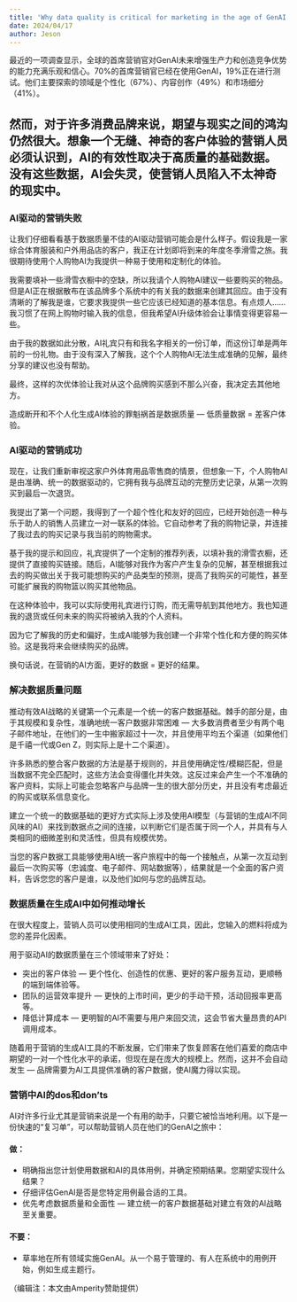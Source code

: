 ```yaml
---
title: 'Why data quality is critical for marketing in the age of GenAI'
date: 2024/04/17
author: Jeson
---
```


最近的一项调查显示，全球的首席营销官对GenAI未来增强生产力和创造竞争优势的能力充满乐观和信心。70%的首席营销官已经在使用GenAI，19%正在进行测试。他们主要探索的领域是个性化（67%）、内容创作（49%）和市场细分（41%）。

然而，对于许多消费品牌来说，期望与现实之间的鸿沟仍然很大。想象一个无缝、神奇的客户体验的营销人员必须认识到，AI的有效性取决于高质量的基础数据。没有这些数据，AI会失灵，使营销人员陷入不太神奇的现实中。
--- 

### AI驱动的营销失败

让我们仔细看看基于数据质量不佳的AI驱动营销可能会是什么样子。假设我是一家综合体育服装和户外用品店的客户，我正在计划即将到来的年度冬季滑雪之旅。我很期待使用个人购物AI为我提供一种易于使用和定制化的体验。

我需要填补一些滑雪衣橱中的空缺，所以我请个人购物AI建议一些要购买的物品。但是AI正在根据散布在该品牌多个系统中的有关我的数据来创建其回应。由于没有清晰的了解我是谁，它要求我提供一些它应该已经知道的基本信息。有点烦人……我习惯了在网上购物时输入我的信息，但我希望AI升级体验会让事情变得更容易一些。

由于我的数据如此分散，AI礼宾只有和我名字相关的一份订单，而这份订单是两年前的一份礼物。由于没有深入了解我，这个个人购物AI无法生成准确的见解，最终分享的建议也没有帮助。

最终，这样的次优体验让我对从这个品牌购买感到不那么兴奋，我决定去其他地方。

造成断开和不个人化生成AI体验的罪魁祸首是数据质量 — 低质量数据 = 差客户体验。

### AI驱动的营销成功

现在，让我们重新审视这家户外体育用品零售商的情景，但想象一下，个人购物AI是由准确、统一的数据驱动的，它拥有我与品牌互动的完整历史记录，从第一次购买到最后一次退货。

我提出了第一个问题，我得到了一个超个性化和友好的回应，已经开始创造一种与乐于助人的销售人员建立一对一联系的体验。它自动参考了我的购物记录，并连接了我过去的购买记录与我当前的购物需求。

基于我的提示和回应，礼宾提供了一个定制的推荐列表，以填补我的滑雪衣橱，还提供了直接购买链接。随后，AI能够对我作为客户产生复杂的见解，甚至根据我过去的购买做出关于我可能想购买的产品类型的预测，提高了我购买的可能性，甚至可能扩展我的购物篮以购买其他物品。

在这种体验中，我可以实际使用礼宾进行订购，而无需导航到其他地方。我也知道我的退货或任何未来的购买将被纳入我的个人资料。

因为它了解我的历史和偏好，生成AI能够为我创建一个非常个性化和方便的购买体验。这是我将来会继续购买的品牌。

换句话说，在营销的AI方面，更好的数据 = 更好的结果。

### 解决数据质量问题

推动有效AI战略的关键第一个元素是一个统一的客户数据基础。棘手的部分是，由于其规模和复杂性，准确地统一客户数据非常困难 — 大多数消费者至少有两个电子邮件地址，在他们的一生中搬家超过十一次，并且使用平均五个渠道（如果他们是千禧一代或Gen Z，则实际上是十二个渠道）。

许多熟悉的整合客户数据的方法是基于规则的，并且使用确定性/模糊匹配，但是当数据不完全匹配时，这些方法会变得僵化并失效。这反过来会产生一个不准确的客户资料，实际上可能会忽略客户与品牌一生的很大部分历史，并且没有考虑最近的购买或联系信息变化。

建立一个统一的数据基础的更好方式实际上涉及使用AI模型（与营销的生成AI不同风味的AI）来找到数据点之间的连接，以判断它们是否属于同一个人，并具有与人类相同的细微差别和灵活性，但具有规模优势。

当您的客户数据工具能够使用AI统一客户旅程中的每一个接触点，从第一次互动到最后一次购买等（忠诚度、电子邮件、网站数据等），结果就是一个全面的客户资料，告诉您您的客户是谁，以及他们如何与您的品牌互动。

### 数据质量在生成AI中如何推动增长

在很大程度上，营销人员可以使用相同的生成AI工具，因此，您输入的燃料将成为您的差异化因素。

用于驱动AI的数据质量在三个领域带来了好处：

- 突出的客户体验 — 更个性化、创造性的优惠、更好的客户服务互动，更顺畅的端到端体验等。
- 团队的运营效率提升 — 更快的上市时间，更少的手动干预，活动回报率更高等。
- 降低计算成本 — 更明智的AI不需要与用户来回交流，这会节省大量昂贵的API调用成本。

随着用于营销的生成AI工具的不断发展，它们带来了恢复顾客在他们喜爱的商店中期望的一对一个性化水平的承诺，但现在是在庞大的规模上。然而，这并不会自动发生 — 品牌需要为AI工具提供准确的客户数据，使AI魔力得以实现。

### 营销中AI的dos和don’ts

AI对许多行业尤其是营销来说是一个有用的助手，只要它被恰当地利用。以下是一份快速的“复习单”，可以帮助营销人员在他们的GenAI之旅中：

#### 做：

- 明确指出您计划使用数据和AI的具体用例，并确定预期结果。您期望实现什么结果？
- 仔细评估GenAI是否是您特定用例最合适的工具。
- 优先考虑数据质量和全面性 — 建立统一的客户数据基础对建立有效的AI战略至关重要。

#### 不要：

- 草率地在所有领域实施GenAI。从一个易于管理的、有人在系统中的用例开始，例如生成主题行。

（编辑注：本文由Amperity赞助提供）


